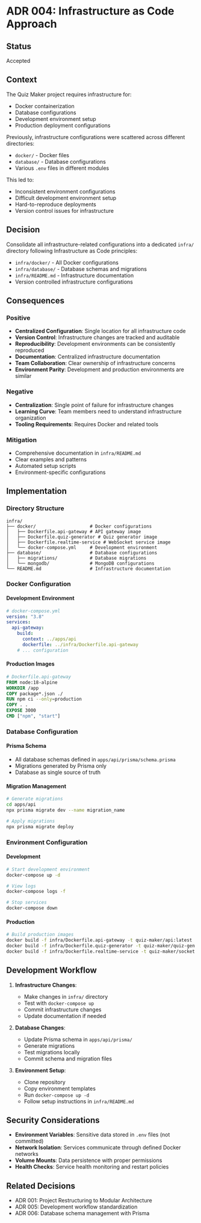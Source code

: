 # ADR 004: Infrastructure as Code Approach

## Status

Accepted

## Context

The Quiz Maker project requires infrastructure for:

- Docker containerization
- Database configurations
- Development environment setup
- Production deployment configurations

Previously, infrastructure configurations were scattered across different directories:

- `docker/` - Docker files
- `database/` - Database configurations
- Various `.env` files in different modules

This led to:

- Inconsistent environment configurations
- Difficult development environment setup
- Hard-to-reproduce deployments
- Version control issues for infrastructure

## Decision

Consolidate all infrastructure-related configurations into a dedicated `infra/` directory following Infrastructure as Code principles:

- `infra/docker/` - All Docker configurations
- `infra/database/` - Database schemas and migrations
- `infra/README.md` - Infrastructure documentation
- Version controlled infrastructure configurations

## Consequences

### Positive

- **Centralized Configuration**: Single location for all infrastructure code
- **Version Control**: Infrastructure changes are tracked and auditable
- **Reproducibility**: Development environments can be consistently reproduced
- **Documentation**: Centralized infrastructure documentation
- **Team Collaboration**: Clear ownership of infrastructure concerns
- **Environment Parity**: Development and production environments are similar

### Negative

- **Centralization**: Single point of failure for infrastructure changes
- **Learning Curve**: Team members need to understand infrastructure organization
- **Tooling Requirements**: Requires Docker and related tools

### Mitigation

- Comprehensive documentation in `infra/README.md`
- Clear examples and patterns
- Automated setup scripts
- Environment-specific configurations

## Implementation

### Directory Structure

```
infra/
├── docker/                    # Docker configurations
│   ├── Dockerfile.api-gateway # API gateway image
│   ├── Dockerfile.quiz-generator # Quiz generator image
│   ├── Dockerfile.realtime-service # WebSocket service image
│   └── docker-compose.yml     # Development environment
├── database/                  # Database configurations
│   ├── migrations/            # Database migrations
│   └── mongodb/               # MongoDB configurations
└── README.md                  # Infrastructure documentation
```

### Docker Configuration

#### Development Environment

```yaml
# docker-compose.yml
version: "3.8"
services:
  api-gateway:
    build:
      context: ../apps/api
      dockerfile: ../infra/Dockerfile.api-gateway
    # ... configuration
```

#### Production Images

```dockerfile
# Dockerfile.api-gateway
FROM node:18-alpine
WORKDIR /app
COPY package*.json ./
RUN npm ci --only=production
COPY . .
EXPOSE 3000
CMD ["npm", "start"]
```

### Database Configuration

#### Prisma Schema

- All database schemas defined in `apps/api/prisma/schema.prisma`
- Migrations generated by Prisma only
- Database as single source of truth

#### Migration Management

```bash
# Generate migrations
cd apps/api
npx prisma migrate dev --name migration_name

# Apply migrations
npx prisma migrate deploy
```

### Environment Configuration

#### Development

```bash
# Start development environment
docker-compose up -d

# View logs
docker-compose logs -f

# Stop services
docker-compose down
```

#### Production

```bash
# Build production images
docker build -f infra/Dockerfile.api-gateway -t quiz-maker/api:latest .
docker build -f infra/Dockerfile.quiz-generator -t quiz-maker/quiz-gen:latest .
docker build -f infra/Dockerfile.realtime-service -t quiz-maker/socket:latest .
```

## Development Workflow

1. **Infrastructure Changes**:
   - Make changes in `infra/` directory
   - Test with `docker-compose up`
   - Commit infrastructure changes
   - Update documentation if needed

2. **Database Changes**:
   - Update Prisma schema in `apps/api/prisma/`
   - Generate migrations
   - Test migrations locally
   - Commit schema and migration files

3. **Environment Setup**:
   - Clone repository
   - Copy environment templates
   - Run `docker-compose up -d`
   - Follow setup instructions in `infra/README.md`

## Security Considerations

- **Environment Variables**: Sensitive data stored in `.env` files (not committed)
- **Network Isolation**: Services communicate through defined Docker networks
- **Volume Mounts**: Data persistence with proper permissions
- **Health Checks**: Service health monitoring and restart policies

## Related Decisions

- ADR 001: Project Restructuring to Modular Architecture
- ADR 005: Development workflow standardization
- ADR 006: Database schema management with Prisma
